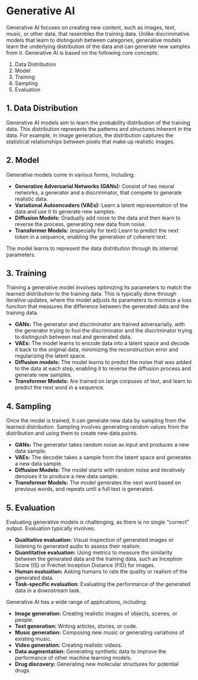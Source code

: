 # Generative AI

Generative AI focuses on creating new content, such as images, text, music, or other data, that resembles the training data. Unlike discriminative models that learn to distinguish between categories, generative models learn the underlying distribution of the data and can generate new samples from it. Generative AI is based on the following core concepts:

1.  Data Distribution
2.  Model
3.  Training
4.  Sampling
5.  Evaluation

## 1. Data Distribution

Generative AI models aim to learn the probability distribution of the training data. This distribution represents the patterns and structures inherent in the data. For example, in image generation, the distribution captures the statistical relationships between pixels that make up realistic images.

## 2. Model

Generative models come in various forms, including:

* **Generative Adversarial Networks (GANs):** Consist of two neural networks, a generator and a discriminator, that compete to generate realistic data.
* **Variational Autoencoders (VAEs):** Learn a latent representation of the data and use it to generate new samples.
* **Diffusion Models:** Gradually add noise to the data and then learn to reverse the process, generating new data from noise.
* **Transformer Models:** (especially for text) Learn to predict the next token in a sequence, enabling the generation of coherent text.

The model learns to represent the data distribution through its internal parameters.

## 3. Training

Training a generative model involves optimizing its parameters to match the learned distribution to the training data. This is typically done through iterative updates, where the model adjusts its parameters to minimize a loss function that measures the difference between the generated data and the training data.

* **GANs:** The generator and discriminator are trained adversarially, with the generator trying to fool the discriminator and the discriminator trying to distinguish between real and generated data.
* **VAEs:** The model learns to encode data into a latent space and decode it back to the original data, minimizing the reconstruction error and regularizing the latent space.
* **Diffusion models:** The model learns to predict the noise that was added to the data at each step, enabling it to reverse the diffusion process and generate new samples.
* **Transformer Models:** Are trained on large corpuses of text, and learn to predict the next word in a sequence.

## 4. Sampling

Once the model is trained, it can generate new data by sampling from the learned distribution. Sampling involves generating random values from the distribution and using them to create new data points.

* **GANs:** The generator takes random noise as input and produces a new data sample.
* **VAEs:** The decoder takes a sample from the latent space and generates a new data sample.
* **Diffusion Models:** The model starts with random noise and iteratively denoises it to produce a new data sample.
* **Transformer Models:** The model generates the next word based on previous words, and repeats until a full text is generated.

## 5. Evaluation

Evaluating generative models is challenging, as there is no single "correct" output. Evaluation typically involves:

* **Qualitative evaluation:** Visual inspection of generated images or listening to generated audio to assess their realism.
* **Quantitative evaluation:** Using metrics to measure the similarity between the generated data and the training data, such as Inception Score (IS) or Fréchet Inception Distance (FID) for images.
* **Human evaluation:** Asking humans to rate the quality or realism of the generated data.
* **Task-specific evaluation:** Evaluating the performance of the generated data in a downstream task.

Generative AI has a wide range of applications, including:

* **Image generation:** Creating realistic images of objects, scenes, or people.
* **Text generation:** Writing articles, stories, or code.
* **Music generation:** Composing new music or generating variations of existing music.
* **Video generation:** Creating realistic videos.
* **Data augmentation:** Generating synthetic data to improve the performance of other machine learning models.
* **Drug discovery:** Generating new molecular structures for potential drugs.